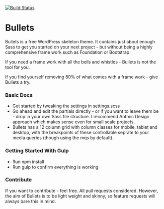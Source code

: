 [![Build Status](https://travis-ci.org/brightonmike/Bullets.svg?branch=master)](https://travis-ci.org/brightonmike/Bullets)

Bullets
=======

Bullets is a free WordPress skeleton theme. It contains just about enough Sass to get you started on your next project - but without being a highly comprehensive frame work such as Foundation or Bootstrap.

If you need a frame work with all the bells and whistles - Bullets is not the tool for you.

If you find yourself removing 80% of what comes with a frame work - give Bullets a try.

### Basic Docs

- Get started by tweaking the settings in settings.scss
- Go ahead and edit the partials directly - or if you want to leave them be - drop in your own Sass file structure. I recommend Aotmic Design approach which makes sense even for small scale projects.
- Bullets has a 12 column grid with column classes for mobile, tablet and desktop, with the breakpoints of these controllable seprate to your media queries (though using the mqs by default).

### Getting Started With Gulp
- Run npm install
- Run gulp to confirm everything is working

### Contribute

If you want to contribute - feel free. All pull requests considered. However, the aim of Bullets is to be light weight and skinny, so feature requests will always bare this in mind.
